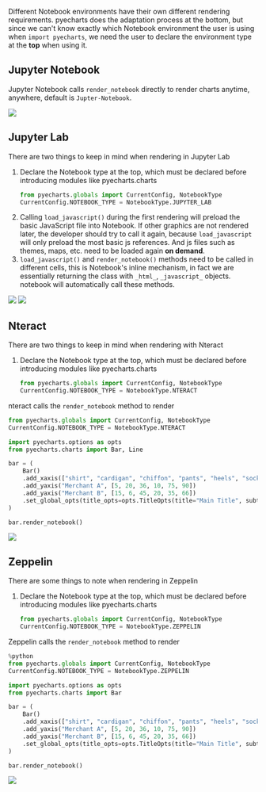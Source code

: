Different Notebook environments have their own different rendering requirements. pyecharts does the adaptation process at the bottom, but since we can't know exactly which Notebook environment the user is using when `import pyecharts`, we need the user to declare the environment type at the **top** when using it.

## Jupyter Notebook

Jupyter Notebook calls `render_notebook` directly to render charts anytime, anywhere, default is `Jupter-Notebook`.

![](https://user-images.githubusercontent.com/19553554/55602094-715ad580-5796-11e9-8477-d745ce9b8a20.png)

## Jupyter Lab

There are two things to keep in mind when rendering in Jupyter Lab
1. Declare the Notebook type at the top, which must be declared before introducing modules like pyecharts.charts
    ```python
    from pyecharts.globals import CurrentConfig, NotebookType
    CurrentConfig.NOTEBOOK_TYPE = NotebookType.JUPYTER_LAB
    ```
2. Calling `load_javascript()` during the first rendering will preload the basic JavaScript file into Notebook. If other graphics are not rendered later, the developer should try to call it again, because `load_javascript` will only preload the most basic js references. And js files such as themes, maps, etc. need to be loaded again **on demand**.
3. `load_javascript()` and `render_notebook()` methods need to be called in different cells, this is Notebook's inline mechanism, in fact we are essentially returning the class with `_html_`, `_javascript_` objects. notebook will automatically call these methods.

![](https://user-images.githubusercontent.com/19553554/55602584-f2b36780-5798-11e9-8ce4-b579344b3a8f.png)
![](https://user-images.githubusercontent.com/19553554/55602583-f2b36780-5798-11e9-9fcd-ad0de498f7f1.png)

## Nteract

There are two things to keep in mind when rendering with Nteract
1. Declare the Notebook type at the top, which must be declared before introducing modules like pyecharts.charts
    ```python
    from pyecharts.globals import CurrentConfig, NotebookType
    CurrentConfig.NOTEBOOK_TYPE = NotebookType.NTERACT
    ```

nteract calls the `render_notebook` method to render

``` python
from pyecharts.globals import CurrentConfig, NotebookType
CurrentConfig.NOTEBOOK_TYPE = NotebookType.NTERACT

import pyecharts.options as opts
from pyecharts.charts import Bar, Line

bar = (
    Bar()
    .add_xaxis(["shirt", "cardigan", "chiffon", "pants", "heels", "socks"])
    .add_yaxis("Merchant A", [5, 20, 36, 10, 75, 90])
    .add_yaxis("Merchant B", [15, 6, 45, 20, 35, 66])
    .set_global_opts(title_opts=opts.TitleOpts(title="Main Title", subtitle="Subtitle"))
)

bar.render_notebook()
```

![](https://user-images.githubusercontent.com/17564655/60228718-2698b780-98c6-11e9-8d66-a9d8d057c344.png)

## Zeppelin

There are some things to note when rendering in Zeppelin
1. Declare the Notebook type at the top, which must be declared before introducing modules like pyecharts.charts
    ```python
    from pyecharts.globals import CurrentConfig, NotebookType
    CurrentConfig.NOTEBOOK_TYPE = NotebookType.ZEPPELIN
    ```

Zeppelin calls the `render_notebook` method to render
```python
%python
from pyecharts.globals import CurrentConfig, NotebookType
CurrentConfig.NOTEBOOK_TYPE = NotebookType.ZEPPELIN

import pyecharts.options as opts
from pyecharts.charts import Bar

bar = (
    Bar()
    .add_xaxis(["shirt", "cardigan", "chiffon", "pants", "heels", "socks"])
    .add_yaxis("Merchant A", [5, 20, 36, 10, 75, 90])
    .add_yaxis("Merchant B", [15, 6, 45, 20, 35, 66])
    .set_global_opts(title_opts=opts.TitleOpts(title="Main Title", subtitle="Subtitle"))
)

bar.render_notebook()
```

![](https://user-images.githubusercontent.com/17564655/60228824-8abb7b80-98c6-11e9-9435-0fc8777624d0.png)
